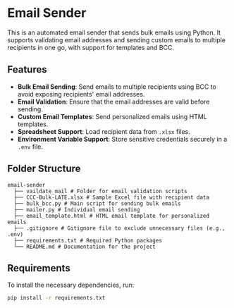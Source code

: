 # Email Sender

This is an automated email sender that sends bulk emails using Python. It supports validating email addresses and sending custom emails to multiple recipients in one go, with support for templates and BCC.

## Features

- **Bulk Email Sending**: Send emails to multiple recipients using BCC to avoid exposing recipients' email addresses.
- **Email Validation**: Ensure that the email addresses are valid before sending.
- **Custom Email Templates**: Send personalized emails using HTML templates.
- **Spreadsheet Support**: Load recipient data from `.xlsx` files.
- **Environment Variable Support**: Store sensitive credentials securely in a `.env` file.

## Folder Structure
    email-sender
      ├── vaildate_mail # Folder for email validation scripts
      ├── CCC-Bulk-LATE.xlsx # Sample Excel file with recipient data 
      ├── bulk_bcc.py # Main script for sending bulk emails 
      ├── mailer.py # Individual email sending
      ├── email_template.html # HTML email template for personalized emails 
      ├── .gitignore # Gitignore file to exclude unnecessary files (e.g., .env) 
      ├── requirements.txt # Required Python packages 
      └── README.md # Documentation for the project

## Requirements

To install the necessary dependencies, run:

```bash
pip install -r requirements.txt
    
